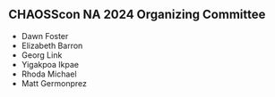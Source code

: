 ## CHAOSScon NA 2024 Organizing Committee

* Dawn Foster
* Elizabeth Barron
* Georg Link
* Yigakpoa Ikpae
* Rhoda Michael
* Matt Germonprez
